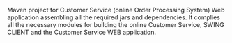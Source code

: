 Maven project for Customer Service (online Order Processing System) Web application assembling all the required jars and dependencies. It complies all the necessary modules for building the online Customer Service, SWING CLIENT and the Customer Service WEB application.
